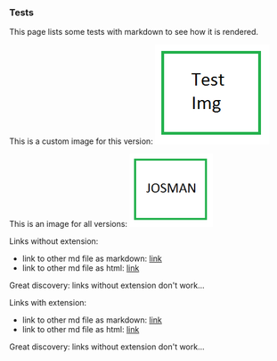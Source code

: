 
### Tests

This page lists some tests with markdown to see how it is rendered.


This is a custom image for this version: <img src="img/test-img.png">

This is an image for all versions: <img src="../img/josman-logo-200px.png" width="150px">


Links without extension:
* link to other md file as markdown: [link](other-file)
* link to other md file as html: <a href="other-file">link</a>

Great discovery: links without extension don't work...

Links with extension:
* link to other md file as markdown: [link](other-file.md)
* link to other md file as html: <a href="other-file.md">link</a>

Great discovery: links without extension don't work...

